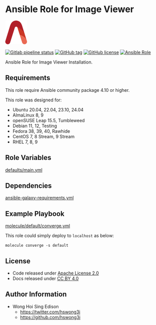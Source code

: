 # Ansible Role for Image Viewer

<a href="https://alvistack.com" title="AlviStack" target="_blank"><img src="/alvistack.svg" height="75" alt="AlviStack"></a>

[![Gitlab pipeline status](https://img.shields.io/gitlab/pipeline/alvistack/ansible-role-eog/master)](https://gitlab.com/alvistack/ansible-role-eog/-/pipelines)
[![GitHub tag](https://img.shields.io/github/tag/alvistack/ansible-role-eog.svg)](https://github.com/alvistack/ansible-role-eog/tags)
[![GitHub license](https://img.shields.io/github/license/alvistack/ansible-role-eog.svg)](https://github.com/alvistack/ansible-role-eog/blob/master/LICENSE)
[![Ansible Role](https://img.shields.io/badge/galaxy-alvistack.eog-blue.svg)](https://galaxy.ansible.com/alvistack/eog)

Ansible Role for Image Viewer Installation.

## Requirements

This role require Ansible community package 4.10 or higher.

This role was designed for:

-   Ubuntu 20.04, 22.04, 23.10, 24.04
-   AlmaLinux 8, 9
-   openSUSE Leap 15.5, Tumbleweed
-   Debian 11, 12, Testing
-   Fedora 38, 39, 40, Rawhide
-   CentOS 7, 8 Stream, 9 Stream
-   RHEL 7, 8, 9

## Role Variables

[defaults/main.yml](defaults/main.yml)

## Dependencies

[ansible-galaxy-requirements.yml](ansible-galaxy-requirements.yml)

## Example Playbook

[molecule/default/converge.yml](molecule/default/converge.yml)

This role could simply deploy to `localhost` as below:

    molecule converge -s default

## License

-   Code released under [Apache License 2.0](LICENSE)
-   Docs released under [CC BY 4.0](http://creativecommons.org/licenses/by/4.0/)

## Author Information

-   Wong Hoi Sing Edison
    -   <https://twitter.com/hswong3i>
    -   <https://github.com/hswong3i>
